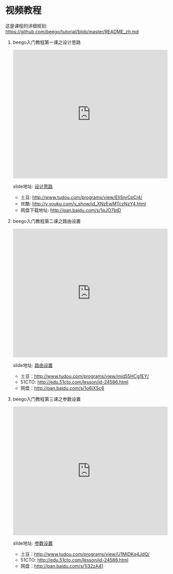 # 视频教程

这是课程的详细规划:
https://github.com/beego/tutorial/blob/master/README_zh.md

1. beego入门教程第一课之设计思路

	<iframe src="http://www.tudou.com/programs/view/html5embed.action?type=0&code=EliSnrCpCi4&lcode=&resourceId=375194595_06_05_99" allowtransparency="true" scrolling="no" border="0" frameborder="0" style="width:480px;height:400px;"></iframe>
	
	slide地址: [设计思路](http://go-talks.appspot.com/github.com/beego/tutorial/zh/1/why_beego.slide#1)
	* 土豆: http://www.tudou.com/programs/view/EliSnrCpCi4/
	* 优酷: http://v.youku.com/v_show/id_XNzEwMTczNzY4.html
	* 网盘下载地址: http://pan.baidu.com/s/1pJO7btD

2. beego入门教程第二课之路由设置

	<iframe src="http://www.tudou.com/programs/view/html5embed.action?type=0&code=mid55HCg1EY&lcode=&resourceId=375194595_06_05_99" allowtransparency="true" scrolling="no" border="0" frameborder="0" style="width:480px;height:400px;"></iframe>
	
	slide地址: [路由设置](http://go-talks.appspot.com/github.com/beego/tutorial/zh/2/router.slide#1)
	* 土豆：http://www.tudou.com/programs/view/mid55HCg1EY/
	* 51CTO: http://edu.51cto.com/lesson/id-24586.html
	* 网盘：http://pan.baidu.com/s/1o6jXSc6
	
3. beego入门教程第三课之参数设置

	<iframe src="http://www.tudou.com/programs/view/html5embed.action?type=0&code=U1MiDKq4JdQ&lcode=&resourceId=375194595_06_05_99" allowtransparency="true" scrolling="no" border="0" frameborder="0" style="width:480px;height:400px;"></iframe>
	
	slide地址: [参数设置](http://go-talks.appspot.com/github.com/beego/tutorial/zh/3/params.slide#1)
	* 土豆：http://www.tudou.com/programs/view/U1MiDKq4JdQ/
	* 51CTO: http://edu.51cto.com/lesson/id-24586.html
	* 网盘：http://pan.baidu.com/s/1i32zA41		